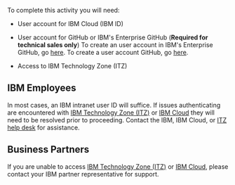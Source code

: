 To complete this activity you will need:

- User account for IBM Cloud (IBM ID)

- User account for GitHub or IBM's Enterprise GitHub (**Required for technical sales only**) To create an user account in IBM's Enterprise GitHub, go <a href="http://ibm.biz/gh-user-mapper" target="_blank">here</a>. To create a user account GitHub, go <a href="github.com" target="_blank">here</a>.

- Access to IBM Technology Zone (ITZ) 

## IBM Employees

In most cases, an IBM intranet user ID will suffice. If issues authenticating are encountered with <a href="techzone.ibm.com" target="_blank">IBM Technology Zone (ITZ)</a> or <a href="cloud.ibm.com" target="_blank">IBM Cloud</a> they will need to be resolved prior to proceeding. Contact the IBM, IBM Cloud, or <a href="https://ibmsf.my.site.com/ibminternalproducts/s/createrecord/NewCase" target="_blank">ITZ help desk</a> for assistance.

## Business Partners

If you are unable to access <a href="techzone.ibm.com" target="_blank">IBM Technology Zone (ITZ)</a> or <a href="cloud.ibm.com" target="_blank">IBM Cloud</a>, please contact your IBM partner representative for support.

